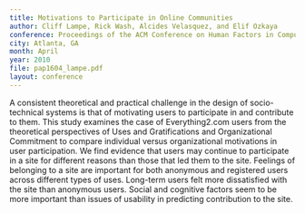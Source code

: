 ```yaml
---
title: Motivations to Participate in Online Communities
author: Cliff Lampe, Rick Wash, Alcides Velasquez, and Elif Ozkaya
conference: Proceedings of the ACM Conference on Human Factors in Computing (CHI)
city: Atlanta, GA
month: April
year: 2010
file: pap1604_lampe.pdf
layout: conference
---
```


A consistent theoretical and practical challenge in the design of socio-technical systems is that of motivating users to
participate in and contribute to them.   This study examines the case of Everything2.com users from the theoretical
perspectives of Uses and Gratifications and Organizational Commitment to  compare individual versus organizational
motivations in user participation.  We find evidence that users may continue to participate in a site for different
reasons than those that led them to the site.  Feelings of belonging to a site are important for both anonymous and
registered users across different types of uses.  Long-term users felt more dissatisfied with the site than anonymous
users. Social and cognitive factors seem to be more important than issues of usability in predicting contribution to the
site. 
